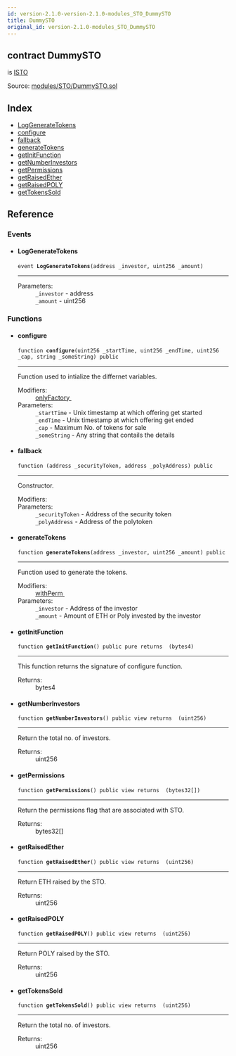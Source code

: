 ```yaml
---
id: version-2.1.0-version-2.1.0-modules_STO_DummySTO
title: DummySTO
original_id: version-2.1.0-modules_STO_DummySTO
---
```


<div class="contract-doc"><div class="contract"><h2 class="contract-header"><span class="contract-kind">contract</span> DummySTO</h2><p class="base-contracts"><span>is</span> <a href="modules_STO_ISTO.html">ISTO</a></p><div class="source">Source: <a href="git+https://github.com/PolymathNetwork/polymath-core/blob/v1.4.0/contracts/modules/STO/DummySTO.sol" target="_blank">modules/STO/DummySTO.sol</a></div></div><div class="index"><h2>Index</h2><ul><li><a href="modules_STO_DummySTO.html#LogGenerateTokens">LogGenerateTokens</a></li><li><a href="modules_STO_DummySTO.html#configure">configure</a></li><li><a href="modules_STO_DummySTO.html#">fallback</a></li><li><a href="modules_STO_DummySTO.html#generateTokens">generateTokens</a></li><li><a href="modules_STO_DummySTO.html#getInitFunction">getInitFunction</a></li><li><a href="modules_STO_DummySTO.html#getNumberInvestors">getNumberInvestors</a></li><li><a href="modules_STO_DummySTO.html#getPermissions">getPermissions</a></li><li><a href="modules_STO_DummySTO.html#getRaisedEther">getRaisedEther</a></li><li><a href="modules_STO_DummySTO.html#getRaisedPOLY">getRaisedPOLY</a></li><li><a href="modules_STO_DummySTO.html#getTokensSold">getTokensSold</a></li></ul></div><div class="reference"><h2>Reference</h2><div class="events"><h3>Events</h3><ul><li><div class="item event"><span id="LogGenerateTokens" class="anchor-marker"></span><h4 class="name">LogGenerateTokens</h4><div class="body"><code class="signature">event <strong>LogGenerateTokens</strong><span>(address _investor, uint256 _amount) </span></code><hr/><dl><dt><span class="label-parameters">Parameters:</span></dt><dd><div><code>_investor</code> - address</div><div><code>_amount</code> - uint256</div></dd></dl></div></div></li></ul></div><div class="functions"><h3>Functions</h3><ul><li><div class="item function"><span id="configure" class="anchor-marker"></span><h4 class="name">configure</h4><div class="body"><code class="signature">function <strong>configure</strong><span>(uint256 _startTime, uint256 _endTime, uint256 _cap, string _someString) </span><span>public </span></code><hr/><div class="description"><p>Function used to intialize the differnet variables.</p></div><dl><dt><span class="label-modifiers">Modifiers:</span></dt><dd><a href="interfaces_IModule.html#onlyFactory">onlyFactory </a></dd><dt><span class="label-parameters">Parameters:</span></dt><dd><div><code>_startTime</code> - Unix timestamp at which offering get started</div><div><code>_endTime</code> - Unix timestamp at which offering get ended</div><div><code>_cap</code> - Maximum No. of tokens for sale</div><div><code>_someString</code> - Any string that contails the details</div></dd></dl></div></div></li><li><div class="item function"><span id="fallback" class="anchor-marker"></span><h4 class="name">fallback</h4><div class="body"><code class="signature">function <strong></strong><span>(address _securityToken, address _polyAddress) </span><span>public </span></code><hr/><div class="description"><p>Constructor.</p></div><dl><dt><span class="label-modifiers">Modifiers:</span></dt><dd></dd><dt><span class="label-parameters">Parameters:</span></dt><dd><div><code>_securityToken</code> - Address of the security token</div><div><code>_polyAddress</code> - Address of the polytoken</div></dd></dl></div></div></li><li><div class="item function"><span id="generateTokens" class="anchor-marker"></span><h4 class="name">generateTokens</h4><div class="body"><code class="signature">function <strong>generateTokens</strong><span>(address _investor, uint256 _amount) </span><span>public </span></code><hr/><div class="description"><p>Function used to generate the tokens.</p></div><dl><dt><span class="label-modifiers">Modifiers:</span></dt><dd><a href="interfaces_IModule.html#withPerm">withPerm </a></dd><dt><span class="label-parameters">Parameters:</span></dt><dd><div><code>_investor</code> - Address of the investor</div><div><code>_amount</code> - Amount of ETH or Poly invested by the investor</div></dd></dl></div></div></li><li><div class="item function"><span id="getInitFunction" class="anchor-marker"></span><h4 class="name">getInitFunction</h4><div class="body"><code class="signature">function <strong>getInitFunction</strong><span>() </span><span>public </span><span>pure </span><span>returns  (bytes4) </span></code><hr/><div class="description"><p>This function returns the signature of configure function.</p></div><dl><dt><span class="label-return">Returns:</span></dt><dd>bytes4</dd></dl></div></div></li><li><div class="item function"><span id="getNumberInvestors" class="anchor-marker"></span><h4 class="name">getNumberInvestors</h4><div class="body"><code class="signature">function <strong>getNumberInvestors</strong><span>() </span><span>public </span><span>view </span><span>returns  (uint256) </span></code><hr/><div class="description"><p>Return the total no. of investors.</p></div><dl><dt><span class="label-return">Returns:</span></dt><dd>uint256</dd></dl></div></div></li><li><div class="item function"><span id="getPermissions" class="anchor-marker"></span><h4 class="name">getPermissions</h4><div class="body"><code class="signature">function <strong>getPermissions</strong><span>() </span><span>public </span><span>view </span><span>returns  (bytes32[]) </span></code><hr/><div class="description"><p>Return the permissions flag that are associated with STO.</p></div><dl><dt><span class="label-return">Returns:</span></dt><dd>bytes32[]</dd></dl></div></div></li><li><div class="item function"><span id="getRaisedEther" class="anchor-marker"></span><h4 class="name">getRaisedEther</h4><div class="body"><code class="signature">function <strong>getRaisedEther</strong><span>() </span><span>public </span><span>view </span><span>returns  (uint256) </span></code><hr/><div class="description"><p>Return ETH raised by the STO.</p></div><dl><dt><span class="label-return">Returns:</span></dt><dd>uint256</dd></dl></div></div></li><li><div class="item function"><span id="getRaisedPOLY" class="anchor-marker"></span><h4 class="name">getRaisedPOLY</h4><div class="body"><code class="signature">function <strong>getRaisedPOLY</strong><span>() </span><span>public </span><span>view </span><span>returns  (uint256) </span></code><hr/><div class="description"><p>Return POLY raised by the STO.</p></div><dl><dt><span class="label-return">Returns:</span></dt><dd>uint256</dd></dl></div></div></li><li><div class="item function"><span id="getTokensSold" class="anchor-marker"></span><h4 class="name">getTokensSold</h4><div class="body"><code class="signature">function <strong>getTokensSold</strong><span>() </span><span>public </span><span>view </span><span>returns  (uint256) </span></code><hr/><div class="description"><p>Return the total no. of investors.</p></div><dl><dt><span class="label-return">Returns:</span></dt><dd>uint256</dd></dl></div></div></li></ul></div></div></div>
